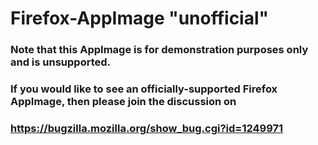 # Firefox-AppImage "unofficial"
###  Note that this AppImage is for demonstration purposes only and is unsupported.
### If you would like to see an officially-supported Firefox AppImage, then please join the discussion on
### https://bugzilla.mozilla.org/show_bug.cgi?id=1249971
